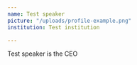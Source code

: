 ```yaml
---
name: Test speaker
picture: "/uploads/profile-example.png"
institution: Test institution

---
```

Test speaker is the CEO